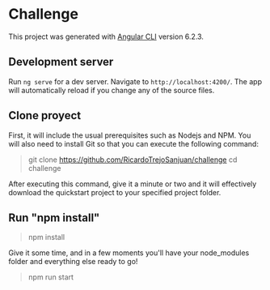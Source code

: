 # Challenge

This project was generated with [Angular CLI](https://github.com/angular/angular-cli) version 6.2.3.

## Development server

Run `ng serve` for a dev server. Navigate to `http://localhost:4200/`. The app will automatically reload if you change any of the source files.

## Clone proyect

First, it will include the usual prerequisites such as Nodejs and NPM. You will also need to install Git so that you can execute the following command:

> git clone  https://github.com/RicardoTrejoSanjuan/challenge
> cd challenge

After executing this command, give it a minute or two and it will effectively download the quickstart project to your specified project folder.

## Run "npm install"

> npm install

Give it some time, and in a few moments you'll have your node_modules folder and everything else ready to go!

> npm run start

